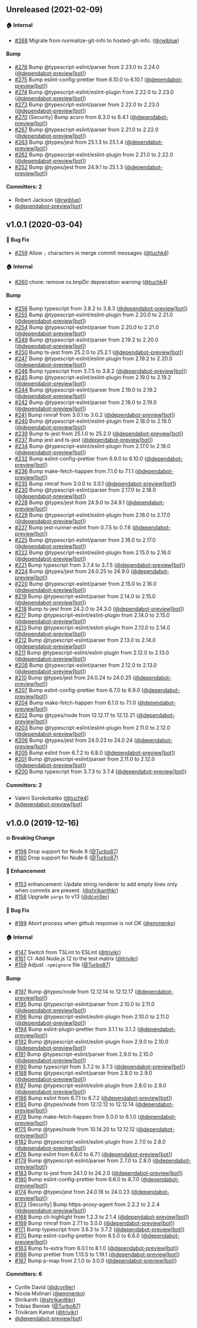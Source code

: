 
## Unreleased (2021-02-09)

#### :house: Internal
* [#268](https://github.com/lerna/lerna-changelog/pull/268) Migrate from normalize-git-info to hosted-git-info. ([@rwjblue](https://github.com/rwjblue))

#### Bump
* [#278](https://github.com/lerna/lerna-changelog/pull/278) Bump @typescript-eslint/parser from 2.23.0 to 2.24.0 ([@dependabot-preview[bot]](https://github.com/apps/dependabot-preview))
* [#275](https://github.com/lerna/lerna-changelog/pull/275) Bump eslint-config-prettier from 6.10.0 to 6.10.1 ([@dependabot-preview[bot]](https://github.com/apps/dependabot-preview))
* [#274](https://github.com/lerna/lerna-changelog/pull/274) Bump @typescript-eslint/eslint-plugin from 2.22.0 to 2.23.0 ([@dependabot-preview[bot]](https://github.com/apps/dependabot-preview))
* [#273](https://github.com/lerna/lerna-changelog/pull/273) Bump @typescript-eslint/parser from 2.22.0 to 2.23.0 ([@dependabot-preview[bot]](https://github.com/apps/dependabot-preview))
* [#270](https://github.com/lerna/lerna-changelog/pull/270) [Security] Bump acorn from 6.3.0 to 6.4.1 ([@dependabot-preview[bot]](https://github.com/apps/dependabot-preview))
* [#267](https://github.com/lerna/lerna-changelog/pull/267) Bump @typescript-eslint/parser from 2.21.0 to 2.22.0 ([@dependabot-preview[bot]](https://github.com/apps/dependabot-preview))
* [#263](https://github.com/lerna/lerna-changelog/pull/263) Bump @types/jest from 25.1.3 to 25.1.4 ([@dependabot-preview[bot]](https://github.com/apps/dependabot-preview))
* [#262](https://github.com/lerna/lerna-changelog/pull/262) Bump @typescript-eslint/eslint-plugin from 2.21.0 to 2.22.0 ([@dependabot-preview[bot]](https://github.com/apps/dependabot-preview))
* [#252](https://github.com/lerna/lerna-changelog/pull/252) Bump @types/jest from 24.9.1 to 25.1.3 ([@dependabot-preview[bot]](https://github.com/apps/dependabot-preview))

#### Committers: 2
- Robert Jackson ([@rwjblue](https://github.com/rwjblue))
- [@dependabot-preview[bot]](https://github.com/apps/dependabot-preview)


## v1.0.1 (2020-03-04)

#### :bug: Bug Fix
* [#259](https://github.com/lerna/lerna-changelog/pull/259) Allow `;` characters in merge commit messages ([@tuchk4](https://github.com/tuchk4))

#### :house: Internal
* [#260](https://github.com/lerna/lerna-changelog/pull/260) chore: remove os.tmpDir deprecation warning ([@tuchk4](https://github.com/tuchk4))

#### Bump
* [#256](https://github.com/lerna/lerna-changelog/pull/256) Bump typescript from 3.8.2 to 3.8.3 ([@dependabot-preview[bot]](https://github.com/apps/dependabot-preview))
* [#255](https://github.com/lerna/lerna-changelog/pull/255) Bump @typescript-eslint/eslint-plugin from 2.20.0 to 2.21.0 ([@dependabot-preview[bot]](https://github.com/apps/dependabot-preview))
* [#254](https://github.com/lerna/lerna-changelog/pull/254) Bump @typescript-eslint/parser from 2.20.0 to 2.21.0 ([@dependabot-preview[bot]](https://github.com/apps/dependabot-preview))
* [#249](https://github.com/lerna/lerna-changelog/pull/249) Bump @typescript-eslint/parser from 2.19.2 to 2.20.0 ([@dependabot-preview[bot]](https://github.com/apps/dependabot-preview))
* [#250](https://github.com/lerna/lerna-changelog/pull/250) Bump ts-jest from 25.2.0 to 25.2.1 ([@dependabot-preview[bot]](https://github.com/apps/dependabot-preview))
* [#247](https://github.com/lerna/lerna-changelog/pull/247) Bump @typescript-eslint/eslint-plugin from 2.19.2 to 2.20.0 ([@dependabot-preview[bot]](https://github.com/apps/dependabot-preview))
* [#246](https://github.com/lerna/lerna-changelog/pull/246) Bump typescript from 3.7.5 to 3.8.2 ([@dependabot-preview[bot]](https://github.com/apps/dependabot-preview))
* [#245](https://github.com/lerna/lerna-changelog/pull/245) Bump @typescript-eslint/eslint-plugin from 2.19.0 to 2.19.2 ([@dependabot-preview[bot]](https://github.com/apps/dependabot-preview))
* [#244](https://github.com/lerna/lerna-changelog/pull/244) Bump @typescript-eslint/parser from 2.19.0 to 2.19.2 ([@dependabot-preview[bot]](https://github.com/apps/dependabot-preview))
* [#242](https://github.com/lerna/lerna-changelog/pull/242) Bump @typescript-eslint/parser from 2.18.0 to 2.19.0 ([@dependabot-preview[bot]](https://github.com/apps/dependabot-preview))
* [#241](https://github.com/lerna/lerna-changelog/pull/241) Bump rimraf from 3.0.1 to 3.0.2 ([@dependabot-preview[bot]](https://github.com/apps/dependabot-preview))
* [#240](https://github.com/lerna/lerna-changelog/pull/240) Bump @typescript-eslint/eslint-plugin from 2.18.0 to 2.19.0 ([@dependabot-preview[bot]](https://github.com/apps/dependabot-preview))
* [#239](https://github.com/lerna/lerna-changelog/pull/239) Bump ts-jest from 25.1.0 to 25.2.0 ([@dependabot-preview[bot]](https://github.com/apps/dependabot-preview))
* [#237](https://github.com/lerna/lerna-changelog/pull/237) Bump jest and ts-jest ([@dependabot-preview[bot]](https://github.com/apps/dependabot-preview))
* [#234](https://github.com/lerna/lerna-changelog/pull/234) Bump @typescript-eslint/eslint-plugin from 2.17.0 to 2.18.0 ([@dependabot-preview[bot]](https://github.com/apps/dependabot-preview))
* [#232](https://github.com/lerna/lerna-changelog/pull/232) Bump eslint-config-prettier from 6.9.0 to 6.10.0 ([@dependabot-preview[bot]](https://github.com/apps/dependabot-preview))
* [#236](https://github.com/lerna/lerna-changelog/pull/236) Bump make-fetch-happen from 7.1.0 to 7.1.1 ([@dependabot-preview[bot]](https://github.com/apps/dependabot-preview))
* [#235](https://github.com/lerna/lerna-changelog/pull/235) Bump rimraf from 3.0.0 to 3.0.1 ([@dependabot-preview[bot]](https://github.com/apps/dependabot-preview))
* [#230](https://github.com/lerna/lerna-changelog/pull/230) Bump @typescript-eslint/parser from 2.17.0 to 2.18.0 ([@dependabot-preview[bot]](https://github.com/apps/dependabot-preview))
* [#228](https://github.com/lerna/lerna-changelog/pull/228) Bump @types/jest from 24.9.0 to 24.9.1 ([@dependabot-preview[bot]](https://github.com/apps/dependabot-preview))
* [#229](https://github.com/lerna/lerna-changelog/pull/229) Bump @typescript-eslint/eslint-plugin from 2.16.0 to 2.17.0 ([@dependabot-preview[bot]](https://github.com/apps/dependabot-preview))
* [#227](https://github.com/lerna/lerna-changelog/pull/227) Bump jest-runner-eslint from 0.7.5 to 0.7.6 ([@dependabot-preview[bot]](https://github.com/apps/dependabot-preview))
* [#225](https://github.com/lerna/lerna-changelog/pull/225) Bump @typescript-eslint/parser from 2.16.0 to 2.17.0 ([@dependabot-preview[bot]](https://github.com/apps/dependabot-preview))
* [#222](https://github.com/lerna/lerna-changelog/pull/222) Bump @typescript-eslint/eslint-plugin from 2.15.0 to 2.16.0 ([@dependabot-preview[bot]](https://github.com/apps/dependabot-preview))
* [#221](https://github.com/lerna/lerna-changelog/pull/221) Bump typescript from 3.7.4 to 3.7.5 ([@dependabot-preview[bot]](https://github.com/apps/dependabot-preview))
* [#224](https://github.com/lerna/lerna-changelog/pull/224) Bump @types/jest from 24.0.25 to 24.9.0 ([@dependabot-preview[bot]](https://github.com/apps/dependabot-preview))
* [#220](https://github.com/lerna/lerna-changelog/pull/220) Bump @typescript-eslint/parser from 2.15.0 to 2.16.0 ([@dependabot-preview[bot]](https://github.com/apps/dependabot-preview))
* [#219](https://github.com/lerna/lerna-changelog/pull/219) Bump @typescript-eslint/parser from 2.14.0 to 2.15.0 ([@dependabot-preview[bot]](https://github.com/apps/dependabot-preview))
* [#218](https://github.com/lerna/lerna-changelog/pull/218) Bump ts-jest from 24.2.0 to 24.3.0 ([@dependabot-preview[bot]](https://github.com/apps/dependabot-preview))
* [#217](https://github.com/lerna/lerna-changelog/pull/217) Bump @typescript-eslint/eslint-plugin from 2.14.0 to 2.15.0 ([@dependabot-preview[bot]](https://github.com/apps/dependabot-preview))
* [#213](https://github.com/lerna/lerna-changelog/pull/213) Bump @typescript-eslint/eslint-plugin from 2.13.0 to 2.14.0 ([@dependabot-preview[bot]](https://github.com/apps/dependabot-preview))
* [#212](https://github.com/lerna/lerna-changelog/pull/212) Bump @typescript-eslint/parser from 2.13.0 to 2.14.0 ([@dependabot-preview[bot]](https://github.com/apps/dependabot-preview))
* [#211](https://github.com/lerna/lerna-changelog/pull/211) Bump @typescript-eslint/eslint-plugin from 2.12.0 to 2.13.0 ([@dependabot-preview[bot]](https://github.com/apps/dependabot-preview))
* [#208](https://github.com/lerna/lerna-changelog/pull/208) Bump @typescript-eslint/parser from 2.12.0 to 2.13.0 ([@dependabot-preview[bot]](https://github.com/apps/dependabot-preview))
* [#210](https://github.com/lerna/lerna-changelog/pull/210) Bump @types/jest from 24.0.24 to 24.0.25 ([@dependabot-preview[bot]](https://github.com/apps/dependabot-preview))
* [#207](https://github.com/lerna/lerna-changelog/pull/207) Bump eslint-config-prettier from 6.7.0 to 6.9.0 ([@dependabot-preview[bot]](https://github.com/apps/dependabot-preview))
* [#204](https://github.com/lerna/lerna-changelog/pull/204) Bump make-fetch-happen from 6.1.0 to 7.1.0 ([@dependabot-preview[bot]](https://github.com/apps/dependabot-preview))
* [#202](https://github.com/lerna/lerna-changelog/pull/202) Bump @types/node from 12.12.17 to 12.12.21 ([@dependabot-preview[bot]](https://github.com/apps/dependabot-preview))
* [#203](https://github.com/lerna/lerna-changelog/pull/203) Bump @typescript-eslint/eslint-plugin from 2.11.0 to 2.12.0 ([@dependabot-preview[bot]](https://github.com/apps/dependabot-preview))
* [#206](https://github.com/lerna/lerna-changelog/pull/206) Bump @types/jest from 24.0.23 to 24.0.24 ([@dependabot-preview[bot]](https://github.com/apps/dependabot-preview))
* [#205](https://github.com/lerna/lerna-changelog/pull/205) Bump eslint from 6.7.2 to 6.8.0 ([@dependabot-preview[bot]](https://github.com/apps/dependabot-preview))
* [#201](https://github.com/lerna/lerna-changelog/pull/201) Bump @typescript-eslint/parser from 2.11.0 to 2.12.0 ([@dependabot-preview[bot]](https://github.com/apps/dependabot-preview))
* [#200](https://github.com/lerna/lerna-changelog/pull/200) Bump typescript from 3.7.3 to 3.7.4 ([@dependabot-preview[bot]](https://github.com/apps/dependabot-preview))

#### Committers: 2
- Valerii Sorokobatko ([@tuchk4](https://github.com/tuchk4))
- [@dependabot-preview[bot]](https://github.com/apps/dependabot-preview)


## v1.0.0 (2019-12-16)

#### :boom: Breaking Change
* [#198](https://github.com/lerna/lerna-changelog/pull/198) Drop support for Node 8 ([@Turbo87](https://github.com/Turbo87))
* [#160](https://github.com/lerna/lerna-changelog/pull/160) Drop support for Node 6 ([@Turbo87](https://github.com/Turbo87))

#### :rocket: Enhancement
* [#153](https://github.com/lerna/lerna-changelog/pull/153) enhancement: Update string renderer to add empty lines only when commits are present.  ([@shrikanthkr](https://github.com/shrikanthkr))
* [#158](https://github.com/lerna/lerna-changelog/pull/158) Upgrade `yargs` to v13 ([@dcyriller](https://github.com/dcyriller))

#### :bug: Bug Fix
* [#189](https://github.com/lerna/lerna-changelog/pull/189) Abort process when github response is not OK ([@emmenko](https://github.com/emmenko))

#### :house: Internal
* [#147](https://github.com/lerna/lerna-changelog/pull/147) Switch from TSLint to ESLint ([@trivikr](https://github.com/trivikr))
* [#161](https://github.com/lerna/lerna-changelog/pull/161) CI: Add Node.js 12 to the test matrix ([@trivikr](https://github.com/trivikr))
* [#159](https://github.com/lerna/lerna-changelog/pull/159) Adjust `.npmignore` file ([@Turbo87](https://github.com/Turbo87))

#### Bump
* [#197](https://github.com/lerna/lerna-changelog/pull/197) Bump @types/node from 12.12.14 to 12.12.17 ([@dependabot-preview[bot]](https://github.com/apps/dependabot-preview))
* [#195](https://github.com/lerna/lerna-changelog/pull/195) Bump @typescript-eslint/parser from 2.10.0 to 2.11.0 ([@dependabot-preview[bot]](https://github.com/apps/dependabot-preview))
* [#196](https://github.com/lerna/lerna-changelog/pull/196) Bump @typescript-eslint/eslint-plugin from 2.10.0 to 2.11.0 ([@dependabot-preview[bot]](https://github.com/apps/dependabot-preview))
* [#194](https://github.com/lerna/lerna-changelog/pull/194) Bump eslint-plugin-prettier from 3.1.1 to 3.1.2 ([@dependabot-preview[bot]](https://github.com/apps/dependabot-preview))
* [#192](https://github.com/lerna/lerna-changelog/pull/192) Bump @typescript-eslint/eslint-plugin from 2.9.0 to 2.10.0 ([@dependabot-preview[bot]](https://github.com/apps/dependabot-preview))
* [#191](https://github.com/lerna/lerna-changelog/pull/191) Bump @typescript-eslint/parser from 2.9.0 to 2.10.0 ([@dependabot-preview[bot]](https://github.com/apps/dependabot-preview))
* [#190](https://github.com/lerna/lerna-changelog/pull/190) Bump typescript from 3.7.2 to 3.7.3 ([@dependabot-preview[bot]](https://github.com/apps/dependabot-preview))
* [#188](https://github.com/lerna/lerna-changelog/pull/188) Bump @typescript-eslint/parser from 2.8.0 to 2.9.0 ([@dependabot-preview[bot]](https://github.com/apps/dependabot-preview))
* [#187](https://github.com/lerna/lerna-changelog/pull/187) Bump @typescript-eslint/eslint-plugin from 2.8.0 to 2.9.0 ([@dependabot-preview[bot]](https://github.com/apps/dependabot-preview))
* [#186](https://github.com/lerna/lerna-changelog/pull/186) Bump eslint from 6.7.1 to 6.7.2 ([@dependabot-preview[bot]](https://github.com/apps/dependabot-preview))
* [#185](https://github.com/lerna/lerna-changelog/pull/185) Bump @types/node from 12.12.12 to 12.12.14 ([@dependabot-preview[bot]](https://github.com/apps/dependabot-preview))
* [#178](https://github.com/lerna/lerna-changelog/pull/178) Bump make-fetch-happen from 5.0.0 to 6.1.0 ([@dependabot-preview[bot]](https://github.com/apps/dependabot-preview))
* [#175](https://github.com/lerna/lerna-changelog/pull/175) Bump @types/node from 10.14.20 to 12.12.12 ([@dependabot-preview[bot]](https://github.com/apps/dependabot-preview))
* [#182](https://github.com/lerna/lerna-changelog/pull/182) Bump @typescript-eslint/eslint-plugin from 2.7.0 to 2.8.0 ([@dependabot-preview[bot]](https://github.com/apps/dependabot-preview))
* [#176](https://github.com/lerna/lerna-changelog/pull/176) Bump eslint from 6.6.0 to 6.7.1 ([@dependabot-preview[bot]](https://github.com/apps/dependabot-preview))
* [#179](https://github.com/lerna/lerna-changelog/pull/179) Bump @typescript-eslint/parser from 2.7.0 to 2.8.0 ([@dependabot-preview[bot]](https://github.com/apps/dependabot-preview))
* [#183](https://github.com/lerna/lerna-changelog/pull/183) Bump ts-jest from 24.1.0 to 24.2.0 ([@dependabot-preview[bot]](https://github.com/apps/dependabot-preview))
* [#180](https://github.com/lerna/lerna-changelog/pull/180) Bump eslint-config-prettier from 6.6.0 to 6.7.0 ([@dependabot-preview[bot]](https://github.com/apps/dependabot-preview))
* [#174](https://github.com/lerna/lerna-changelog/pull/174) Bump @types/jest from 24.0.18 to 24.0.23 ([@dependabot-preview[bot]](https://github.com/apps/dependabot-preview))
* [#173](https://github.com/lerna/lerna-changelog/pull/173) [Security] Bump https-proxy-agent from 2.2.2 to 2.2.4 ([@dependabot-preview[bot]](https://github.com/apps/dependabot-preview))
* [#168](https://github.com/lerna/lerna-changelog/pull/168) Bump cli-highlight from 1.2.3 to 2.1.4 ([@dependabot-preview[bot]](https://github.com/apps/dependabot-preview))
* [#169](https://github.com/lerna/lerna-changelog/pull/169) Bump rimraf from 2.7.1 to 3.0.0 ([@dependabot-preview[bot]](https://github.com/apps/dependabot-preview))
* [#171](https://github.com/lerna/lerna-changelog/pull/171) Bump typescript from 3.6.3 to 3.7.2 ([@dependabot-preview[bot]](https://github.com/apps/dependabot-preview))
* [#170](https://github.com/lerna/lerna-changelog/pull/170) Bump eslint-config-prettier from 6.5.0 to 6.6.0 ([@dependabot-preview[bot]](https://github.com/apps/dependabot-preview))
* [#163](https://github.com/lerna/lerna-changelog/pull/163) Bump fs-extra from 6.0.1 to 8.1.0 ([@dependabot-preview[bot]](https://github.com/apps/dependabot-preview))
* [#166](https://github.com/lerna/lerna-changelog/pull/166) Bump prettier from 1.13.5 to 1.19.1 ([@dependabot-preview[bot]](https://github.com/apps/dependabot-preview))
* [#167](https://github.com/lerna/lerna-changelog/pull/167) Bump p-map from 2.1.0 to 3.0.0 ([@dependabot-preview[bot]](https://github.com/apps/dependabot-preview))

#### Committers: 6
- Cyrille David ([@dcyriller](https://github.com/dcyriller))
- Nicola Molinari ([@emmenko](https://github.com/emmenko))
- Shrikanth ([@shrikanthkr](https://github.com/shrikanthkr))
- Tobias Bieniek ([@Turbo87](https://github.com/Turbo87))
- Trivikram Kamat ([@trivikr](https://github.com/trivikr))
- [@dependabot-preview[bot]](https://github.com/apps/dependabot-preview)